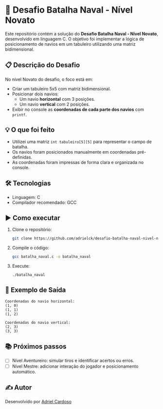 # 🚢 Desafio Batalha Naval - Nível Novato

Este repositório contém a solução do **Desafio Batalha Naval - Nível Novato**, desenvolvido em linguagem C. O objetivo foi implementar a lógica de posicionamento de navios em um tabuleiro utilizando uma matriz bidimensional.

## 📋 Descrição do Desafio

No nível Novato do desafio, o foco está em:
- Criar um tabuleiro 5x5 com matriz bidimensional.
- Posicionar dois navios:
  - Um navio **horizontal** com 3 posições.
  - Um navio **vertical** com 2 posições.
- Exibir no console as **coordenadas de cada parte dos navios** com `printf`.

## 💡 O que foi feito

- Utilizei uma matriz `int tabuleiro[5][5]` para representar o campo de batalha.
- Os navios foram posicionados manualmente em coordenadas pré-definidas.
- As coordenadas foram impressas de forma clara e organizada no console.

## 🛠️ Tecnologias

- Linguagem: C
- Compilador recomendado: GCC

## ▶️ Como executar

1. Clone o repositório:
   ```bash
   git clone https://github.com/adrielck/desafio-batalha-naval-nivel-novato.git
   ```

2. Compile o código:
   ```bash
   gcc batalha_naval.c -o batalha_naval
   ```

3. Execute:
   ```bash
   ./batalha_naval
   ```

## 📌 Exemplo de Saída

```
Coordenadas do navio horizontal:
(1, 0)
(1, 1)
(1, 2)

Coordenadas do navio vertical:
(2, 3)
(3, 3)
```

## 📚 Próximos passos

- [ ] Nível Aventureiro: simular tiros e identificar acertos ou erros.
- [ ] Nível Mestre: adicionar interação do jogador e posicionamento automático.

## ✍️ Autor

Desenvolvido por [Adriel Cardoso](https://github.com/adrielck)
